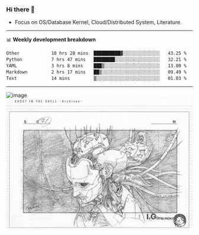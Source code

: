 ### Hi there 👋
<!-- * Daily Meditation via Leetcode/Competitive-Programming. -->
* Focus on OS/Database Kernel, Cloud/Distributed System, Literature.

-------

📊 **Weekly development breakdown**
<!--START_SECTION:waka-->

```txt
Other            10 hrs 28 mins  ██████████▓░░░░░░░░░░░░░░   43.25 %
Python           7 hrs 47 mins   ████████░░░░░░░░░░░░░░░░░   32.21 %
YAML             3 hrs 8 mins    ███▒░░░░░░░░░░░░░░░░░░░░░   13.00 %
Markdown         2 hrs 17 mins   ██▒░░░░░░░░░░░░░░░░░░░░░░   09.49 %
Text             14 mins         ▒░░░░░░░░░░░░░░░░░░░░░░░░   01.03 %
```

<!--END_SECTION:waka-->

-------

<!-- [![Leetcode Stats](https://leetcard.jacoblin.cool/hzhang413?font=Fira+Mono)](https://leetcode.com/fxrc) -->
![image](./cyberpunk-ghost-in-the-shell.gif)
![image](./gis-archive.png)
